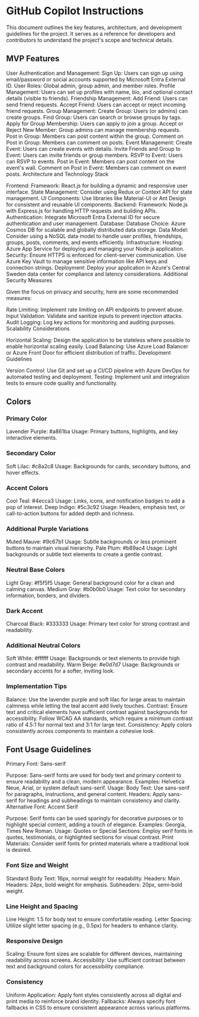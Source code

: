 # GitHub Copilot Instructions

This document outlines the key features, architecture, and development guidelines for the project. It serves as a reference for developers and contributors to understand the project's scope and technical details.

## MVP Features

User Authentication and Management:
Sign Up: Users can sign up using email/password or social accounts supported by Microsoft Entra External ID.
User Roles: Global admin, group admin, and member roles.
Profile Management: Users can set up profiles with name, bio, and optional contact details (visible to friends).
Friendship Management:
Add Friend: Users can send friend requests.
Accept Friend: Users can accept or reject incoming friend requests.
Group Management:
Create Group: Users (or admins) can create groups.
Find Group: Users can search or browse groups by tags.
Apply for Group Membership: Users can apply to join a group.
Accept or Reject New Member: Group admins can manage membership requests.
Post in Group: Members can post content within the group.
Comment on Post in Group: Members can comment on posts.
Event Management:
Create Event: Users can create events with details.
Invite Friends and Group to Event: Users can invite friends or group members.
RSVP to Event: Users can RSVP to events.
Post in Event: Members can post content on the event's wall.
Comment on Post in Event: Members can comment on event posts.
Architecture and Technology Stack

Frontend:
Framework: React.js for building a dynamic and responsive user interface.
State Management: Consider using Redux or Context API for state management.
UI Components: Use libraries like Material-UI or Ant Design for consistent and reusable UI components.
Backend:
Framework: Node.js with Express.js for handling HTTP requests and building APIs.
Authentication: Integrate Microsoft Entra External ID for secure authentication and user management.
Database:
Database Choice: Azure Cosmos DB for scalable and globally distributed data storage.
Data Model: Consider using a NoSQL data model to handle user profiles, friendships, groups, posts, comments, and events efficiently.
Infrastructure:
Hosting: Azure App Service for deploying and managing your Node.js application.
Security: Ensure HTTPS is enforced for client-server communication. Use Azure Key Vault to manage sensitive information like API keys and connection strings.
Deployment:
Deploy your application in Azure's Central Sweden data center for compliance and latency considerations.
Additional Security Measures

Given the focus on privacy and security, here are some recommended measures:

Rate Limiting: Implement rate limiting on API endpoints to prevent abuse.
Input Validation: Validate and sanitize inputs to prevent injection attacks.
Audit Logging: Log key actions for monitoring and auditing purposes.
Scalability Considerations

Horizontal Scaling: Design the application to be stateless where possible to enable horizontal scaling easily.
Load Balancing: Use Azure Load Balancer or Azure Front Door for efficient distribution of traffic.
Development Guidelines

Version Control: Use Git and set up a CI/CD pipeline with Azure DevOps for automated testing and deployment.
Testing: Implement unit and integration tests to ensure code quality and functionality.

## Colors

### Primary Color

Lavender Purple: #a861ba
Usage: Primary buttons, highlights, and key interactive elements.

### Secondary Color

Soft Lilac: #c8a2c8
Usage: Backgrounds for cards, secondary buttons, and hover effects.

### Accent Colors

Cool Teal: #4ecca3
Usage: Links, icons, and notification badges to add a pop of interest.
Deep Indigo: #5c3c92
Usage: Headers, emphasis text, or call-to-action buttons for added depth and richness.

### Additional Purple Variations

Muted Mauve: #9c67b1
Usage: Subtle backgrounds or less prominent buttons to maintain visual hierarchy.
Pale Plum: #b89ac4
Usage: Light backgrounds or subtle text elements to create a gentle contrast.

### Neutral Base Colors

Light Gray: #f5f5f5
Usage: General background color for a clean and calming canvas.
Medium Gray: #b0b0b0
Usage: Text color for secondary information, borders, and dividers.

### Dark Accent

Charcoal Black: #333333
Usage: Primary text color for strong contrast and readability.

### Additional Neutral Colors

Soft White: #ffffff
Usage: Backgrounds or text elements to provide high contrast and readability.
Warm Beige: #e0d7d7
Usage: Backgrounds or secondary accents for a softer, inviting look.

### Implementation Tips

Balance: Use the lavender purple and soft lilac for large areas to maintain calmness while letting the teal accent add lively touches.
Contrast: Ensure text and critical elements have sufficient contrast against backgrounds for accessibility. Follow WCAG AA standards, which require a minimum contrast ratio of 4.5:1 for normal text and 3:1 for large text.
Consistency: Apply colors consistently across components to maintain a cohesive look.

## Font Usage Guidelines

Primary Font: Sans-serif

Purpose: Sans-serif fonts are used for body text and primary content to ensure readability and a clean, modern appearance.
Examples: Helvetica Neue, Arial, or system default sans-serif.
Usage:
Body Text: Use sans-serif for paragraphs, instructions, and general content.
Headers: Apply sans-serif for headings and subheadings to maintain consistency and clarity.
Alternative Font: Accent Serif

Purpose: Serif fonts can be used sparingly for decorative purposes or to highlight special content, adding a touch of elegance.
Examples: Georgia, Times New Roman.
Usage:
Quotes or Special Sections: Employ serif fonts in quotes, testimonials, or highlighted sections for visual contrast.
Print Materials: Consider serif fonts for printed materials where a traditional look is desired.

### Font Size and Weight

Standard Body Text: 16px, normal weight for readability.
Headers:
Main Headers: 24px, bold weight for emphasis.
Subheaders: 20px, semi-bold weight.

### Line Height and Spacing

Line Height: 1.5 for body text to ensure comfortable reading.
Letter Spacing: Utilize slight letter spacing (e.g., 0.5px) for headers to enhance clarity.

### Responsive Design

Scaling: Ensure font sizes are scalable for different devices, maintaining readability across screens.
Accessibility: Use sufficient contrast between text and background colors for accessibility compliance.

### Consistency

Uniform Application: Apply font styles consistently across all digital and print media to reinforce brand identity.
Fallbacks: Always specify font fallbacks in CSS to ensure consistent appearance across various platforms.
